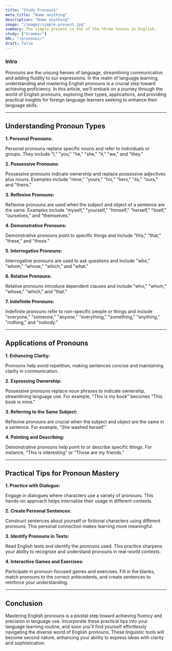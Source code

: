```yaml
---
title: "Study Pronouns"
meta_title: "Name anything"
description: "Name anything"
image: "/images/simple-present.jpg"
summary: The simple present is one of the three tenses in English.
study: ["Grammar"]
URL: "/pronouns/"
draft: false
---
```


### Intro 

Pronouns are the unsung heroes of language, streamlining communication and adding fluidity to our expressions. In the realm of language learning, understanding and mastering English pronouns is a crucial step toward achieving proficiency. In this article, we'll embark on a journey through the world of English pronouns, exploring their types, applications, and providing practical insights for foreign language learners seeking to enhance their language skills.

<hr>

## Understanding Pronoun Types

**1. Personal Pronouns:**

Personal pronouns replace specific nouns and refer to individuals or groups. They include "I," "you," "he," "she," "it," "we," and "they."

**2. Possessive Pronouns:**

Possessive pronouns indicate ownership and replace possessive adjectives plus nouns. Examples include "mine," "yours," "his," "hers," "its," "ours," and "theirs."

**3. Reflexive Pronouns:**

Reflexive pronouns are used when the subject and object of a sentence are the same. Examples include "myself," "yourself," "himself," "herself," "itself," "ourselves," and "themselves."

**4. Demonstrative Pronouns:**

Demonstrative pronouns point to specific things and include "this," "that," "these," and "those."

**5. Interrogative Pronouns:**

Interrogative pronouns are used to ask questions and include "who," "whom," "whose," "which," and "what."

**6. Relative Pronouns:**

Relative pronouns introduce dependent clauses and include "who," "whom," "whose," "which," and "that."

**7. Indefinite Pronouns:**

Indefinite pronouns refer to non-specific people or things and include "everyone," "someone," "anyone," "everything," "something," "anything," "nothing," and "nobody."

<hr>

## Applications of Pronouns

**1. Enhancing Clarity:**

Pronouns help avoid repetition, making sentences concise and maintaining clarity in communication.

**2. Expressing Ownership:**

Possessive pronouns replace noun phrases to indicate ownership, streamlining language use. For example, "This is my book" becomes "This book is mine."

**3. Referring to the Same Subject:**

Reflexive pronouns are crucial when the subject and object are the same in a sentence. For example, "She washed herself."

**4. Pointing and Describing:**

Demonstrative pronouns help point to or describe specific things. For instance, "This is interesting" or "Those are my friends."

<hr>

## Practical Tips for Pronoun Mastery

**1. Practice with Dialogue:**

Engage in dialogues where characters use a variety of pronouns. This hands-on approach helps internalize their usage in different contexts.

**2. Create Personal Sentences:**

Construct sentences about yourself or fictional characters using different pronouns. This personal connection makes learning more meaningful.

**3. Identify Pronouns in Texts:**

Read English texts and identify the pronouns used. This practice sharpens your ability to recognize and understand pronouns in real-world contexts.

**4. Interactive Games and Exercises:**

Participate in pronoun-focused games and exercises. Fill in the blanks, match pronouns to the correct antecedents, and create sentences to reinforce your understanding.

<hr>

## Conclusion

Mastering English pronouns is a pivotal step toward achieving fluency and precision in language use. Incorporate these practical tips into your language learning routine, and soon you'll find yourself effortlessly navigating the diverse world of English pronouns. These linguistic tools will become second nature, enhancing your ability to express ideas with clarity and sophistication.
